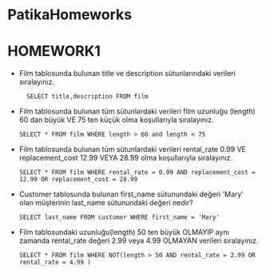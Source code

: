 # PatikaHomeworks

# HOMEWORK1

* Film tablosunda bulunan title ve description sütunlarındaki verileri sıralayınız.

    ````
      SELECT title,description FROM film
    ````
*  Film tablosunda bulunan tüm sütunlardaki verileri film uzunluğu (length) 60 dan büyük VE 75 ten küçük olma koşullarıyla sıralayınız.
    ````
   SELECT * FROM film WHERE length > 60 and length < 75  
    ````
* Film tablosunda bulunan tüm sütunlardaki verileri rental_rate 0.99 VE replacement_cost 12.99 VEYA 28.99 olma koşullarıyla sıralayınız.
    ````
   SELECT * FROM film WHERE rental_rate = 0.99 AND replacement_cost = 12.99 OR replacement_cost = 28.99 
    ````
*  Customer tablosunda bulunan first_name sütunundaki değeri 'Mary' olan müşterinin last_name sütunundaki değeri nedir?
    ````
   SELECT last_name FROM customer WHERE first_name = 'Mary'
    ````
*  Film tablosundaki uzunluğu(length) 50 ten büyük OLMAYIP aynı zamanda rental_rate değeri 2.99 veya 4.99 OLMAYAN verileri sıralayınız.
    ````
   SELECT * FROM film WHERE NOT(length > 50 AND rental_rate = 2.99 OR rental_rate = 4.99 )
    ````
